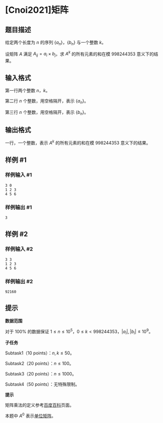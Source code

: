 # [Cnoi2021]矩阵

## 题目描述

给定两个长度为 $n$ 的序列 $\{a_n\}$，$\{b_n\}$ 与一个整数 $k$。

设矩阵 $A$ 满足 $A_{ij}=a_i\times b_j$，求 $A^k$ 的所有元素的和在模 $998244353$ 意义下的结果。

## 输入格式

第一行两个整数 $n$，$k$。

第二行 $n$ 个整数，用空格隔开，表示 $\{a_n\}$。

第三行 $n$ 个整数，用空格隔开，表示 $\{b_n\}$。

## 输出格式

一行，一个整数，表示 $A^k$ 的所有元素的和在模 $998244353$ 意义下的结果。

## 样例 #1

### 样例输入 #1
```
3 0
1 2 3
4 5 6
```

### 样例输出 #1

```
3
```

## 样例 #2

### 样例输入 #2
```
3 3
1 2 3
4 5 6
```

### 样例输出 #2

```
92160
```

## 提示

**数据范围**

对于 $100\%$ 的数据保证 $1 \le n \le 10^5$，$0\le k < 998244353$，$|a_i|,|b_i| \le 10^9$。

**子任务**

Subtask1（10 points）：$n, k \le 50$。

Subtask2（20 points）：$n \le 100$。

Subtask3（20 points）：$n \le 1000$。

Subtask4（50 points）：无特殊限制。

**提示**

矩阵乘法的定义参考[百度百科](https://baike.baidu.com/item/%E7%9F%A9%E9%98%B5%E4%B9%98%E6%B3%95/5446029?fr=aladdin)页面。

本题中 $A^0$ 表示[单位矩阵](https://baike.baidu.com/item/%E5%8D%95%E4%BD%8D%E7%9F%A9%E9%98%B5/8540268?fr=aladdin)。
